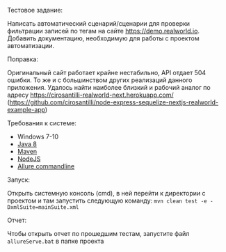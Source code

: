 Тестовое задание:

Написать автоматический сценарий/сценарии для проверки фильтрации записей по тегам на сайте https://demo.realworld.io. Добавить документацию, необходимую для работы с проектом автоматизации.

Поправка:

Оригинальный сайт работает крайне нестабильно, API отдает 504 ошибки. То же и с большинством других реализаций данного приложения. Удалось найти наиболее близкий и рабочий аналог по адресу https://cirosantilli-realworld-next.herokuapp.com/ (https://github.com/cirosantilli/node-express-sequelize-nextjs-realworld-example-app)

Требования к системе:
- Windows 7-10
- [Java 8](https://www.oracle.com/java/technologies/javase-jdk16-downloads.html)
- [Maven](https://maven.apache.org/install.html)
- [NodeJS](https://nodejs.org/uk/download/)
- [Allure commandline](https://www.npmjs.com/package/allure-commandline)

Запуск: 

Открыть системную консоль (cmd), в ней перейти к директории с проектом и там запустить следующую команду: `mvn clean test -e -DxmlSuite=mainSuite.xml`

Отчет:

Чтобы открыть отчет по прошедшим тестам, запустите файл `allureServe.bat` в папке проекта
